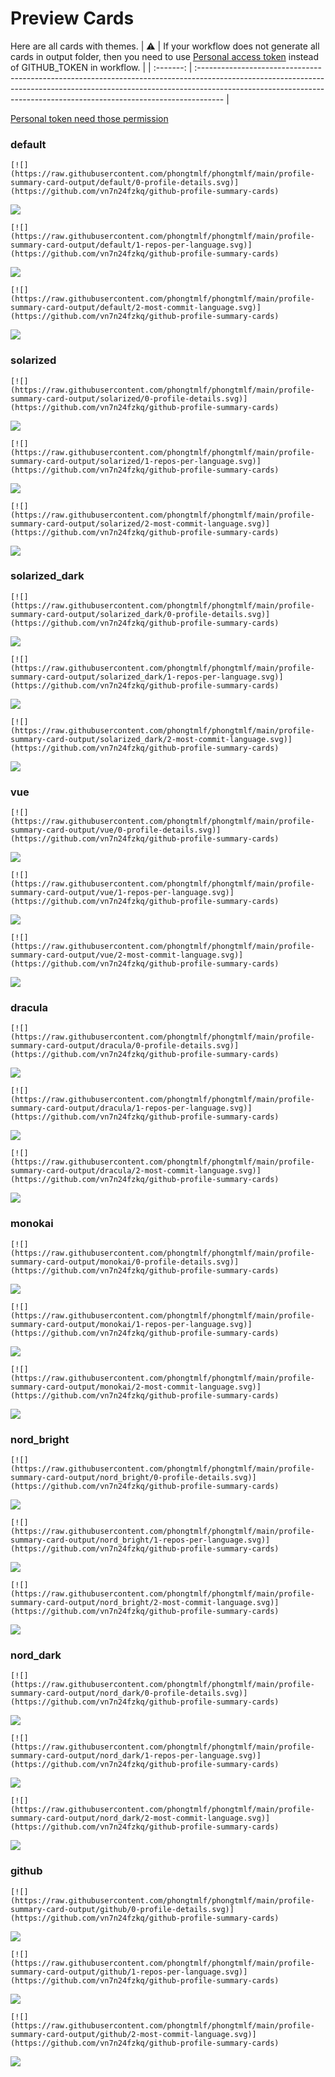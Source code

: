 
# Preview Cards

Here are all cards with themes.
| :warning: | If your workflow does not generate all cards in output folder, then you need to use [Personal access token](https://docs.github.com/en/actions/configuring-and-managing-workflows/creating-and-storing-encrypted-secrets) instead of GITHUB_TOKEN in workflow. |
| :-------: | :------------------------------------------------------------------------------------------------------------------------------------------------------------------------------------------------------------------------------------------------ |

[Personal token need those permission](https://github.com/vn7n24fzkq/github-profile-summary-cards/wiki/Personal-access-token-permissions)


### default


```
[![](https://raw.githubusercontent.com/phongtmlf/phongtmlf/main/profile-summary-card-output/default/0-profile-details.svg)](https://github.com/vn7n24fzkq/github-profile-summary-cards)
```
![](https://raw.githubusercontent.com/phongtmlf/phongtmlf/main/profile-summary-card-output/default/0-profile-details.svg)


```
[![](https://raw.githubusercontent.com/phongtmlf/phongtmlf/main/profile-summary-card-output/default/1-repos-per-language.svg)](https://github.com/vn7n24fzkq/github-profile-summary-cards)
```
![](https://raw.githubusercontent.com/phongtmlf/phongtmlf/main/profile-summary-card-output/default/1-repos-per-language.svg)


```
[![](https://raw.githubusercontent.com/phongtmlf/phongtmlf/main/profile-summary-card-output/default/2-most-commit-language.svg)](https://github.com/vn7n24fzkq/github-profile-summary-cards)
```
![](https://raw.githubusercontent.com/phongtmlf/phongtmlf/main/profile-summary-card-output/default/2-most-commit-language.svg)


### solarized


```
[![](https://raw.githubusercontent.com/phongtmlf/phongtmlf/main/profile-summary-card-output/solarized/0-profile-details.svg)](https://github.com/vn7n24fzkq/github-profile-summary-cards)
```
![](https://raw.githubusercontent.com/phongtmlf/phongtmlf/main/profile-summary-card-output/solarized/0-profile-details.svg)


```
[![](https://raw.githubusercontent.com/phongtmlf/phongtmlf/main/profile-summary-card-output/solarized/1-repos-per-language.svg)](https://github.com/vn7n24fzkq/github-profile-summary-cards)
```
![](https://raw.githubusercontent.com/phongtmlf/phongtmlf/main/profile-summary-card-output/solarized/1-repos-per-language.svg)


```
[![](https://raw.githubusercontent.com/phongtmlf/phongtmlf/main/profile-summary-card-output/solarized/2-most-commit-language.svg)](https://github.com/vn7n24fzkq/github-profile-summary-cards)
```
![](https://raw.githubusercontent.com/phongtmlf/phongtmlf/main/profile-summary-card-output/solarized/2-most-commit-language.svg)


### solarized_dark


```
[![](https://raw.githubusercontent.com/phongtmlf/phongtmlf/main/profile-summary-card-output/solarized_dark/0-profile-details.svg)](https://github.com/vn7n24fzkq/github-profile-summary-cards)
```
![](https://raw.githubusercontent.com/phongtmlf/phongtmlf/main/profile-summary-card-output/solarized_dark/0-profile-details.svg)


```
[![](https://raw.githubusercontent.com/phongtmlf/phongtmlf/main/profile-summary-card-output/solarized_dark/1-repos-per-language.svg)](https://github.com/vn7n24fzkq/github-profile-summary-cards)
```
![](https://raw.githubusercontent.com/phongtmlf/phongtmlf/main/profile-summary-card-output/solarized_dark/1-repos-per-language.svg)


```
[![](https://raw.githubusercontent.com/phongtmlf/phongtmlf/main/profile-summary-card-output/solarized_dark/2-most-commit-language.svg)](https://github.com/vn7n24fzkq/github-profile-summary-cards)
```
![](https://raw.githubusercontent.com/phongtmlf/phongtmlf/main/profile-summary-card-output/solarized_dark/2-most-commit-language.svg)


### vue


```
[![](https://raw.githubusercontent.com/phongtmlf/phongtmlf/main/profile-summary-card-output/vue/0-profile-details.svg)](https://github.com/vn7n24fzkq/github-profile-summary-cards)
```
![](https://raw.githubusercontent.com/phongtmlf/phongtmlf/main/profile-summary-card-output/vue/0-profile-details.svg)


```
[![](https://raw.githubusercontent.com/phongtmlf/phongtmlf/main/profile-summary-card-output/vue/1-repos-per-language.svg)](https://github.com/vn7n24fzkq/github-profile-summary-cards)
```
![](https://raw.githubusercontent.com/phongtmlf/phongtmlf/main/profile-summary-card-output/vue/1-repos-per-language.svg)


```
[![](https://raw.githubusercontent.com/phongtmlf/phongtmlf/main/profile-summary-card-output/vue/2-most-commit-language.svg)](https://github.com/vn7n24fzkq/github-profile-summary-cards)
```
![](https://raw.githubusercontent.com/phongtmlf/phongtmlf/main/profile-summary-card-output/vue/2-most-commit-language.svg)


### dracula


```
[![](https://raw.githubusercontent.com/phongtmlf/phongtmlf/main/profile-summary-card-output/dracula/0-profile-details.svg)](https://github.com/vn7n24fzkq/github-profile-summary-cards)
```
![](https://raw.githubusercontent.com/phongtmlf/phongtmlf/main/profile-summary-card-output/dracula/0-profile-details.svg)


```
[![](https://raw.githubusercontent.com/phongtmlf/phongtmlf/main/profile-summary-card-output/dracula/1-repos-per-language.svg)](https://github.com/vn7n24fzkq/github-profile-summary-cards)
```
![](https://raw.githubusercontent.com/phongtmlf/phongtmlf/main/profile-summary-card-output/dracula/1-repos-per-language.svg)


```
[![](https://raw.githubusercontent.com/phongtmlf/phongtmlf/main/profile-summary-card-output/dracula/2-most-commit-language.svg)](https://github.com/vn7n24fzkq/github-profile-summary-cards)
```
![](https://raw.githubusercontent.com/phongtmlf/phongtmlf/main/profile-summary-card-output/dracula/2-most-commit-language.svg)


### monokai


```
[![](https://raw.githubusercontent.com/phongtmlf/phongtmlf/main/profile-summary-card-output/monokai/0-profile-details.svg)](https://github.com/vn7n24fzkq/github-profile-summary-cards)
```
![](https://raw.githubusercontent.com/phongtmlf/phongtmlf/main/profile-summary-card-output/monokai/0-profile-details.svg)


```
[![](https://raw.githubusercontent.com/phongtmlf/phongtmlf/main/profile-summary-card-output/monokai/1-repos-per-language.svg)](https://github.com/vn7n24fzkq/github-profile-summary-cards)
```
![](https://raw.githubusercontent.com/phongtmlf/phongtmlf/main/profile-summary-card-output/monokai/1-repos-per-language.svg)


```
[![](https://raw.githubusercontent.com/phongtmlf/phongtmlf/main/profile-summary-card-output/monokai/2-most-commit-language.svg)](https://github.com/vn7n24fzkq/github-profile-summary-cards)
```
![](https://raw.githubusercontent.com/phongtmlf/phongtmlf/main/profile-summary-card-output/monokai/2-most-commit-language.svg)


### nord_bright


```
[![](https://raw.githubusercontent.com/phongtmlf/phongtmlf/main/profile-summary-card-output/nord_bright/0-profile-details.svg)](https://github.com/vn7n24fzkq/github-profile-summary-cards)
```
![](https://raw.githubusercontent.com/phongtmlf/phongtmlf/main/profile-summary-card-output/nord_bright/0-profile-details.svg)


```
[![](https://raw.githubusercontent.com/phongtmlf/phongtmlf/main/profile-summary-card-output/nord_bright/1-repos-per-language.svg)](https://github.com/vn7n24fzkq/github-profile-summary-cards)
```
![](https://raw.githubusercontent.com/phongtmlf/phongtmlf/main/profile-summary-card-output/nord_bright/1-repos-per-language.svg)


```
[![](https://raw.githubusercontent.com/phongtmlf/phongtmlf/main/profile-summary-card-output/nord_bright/2-most-commit-language.svg)](https://github.com/vn7n24fzkq/github-profile-summary-cards)
```
![](https://raw.githubusercontent.com/phongtmlf/phongtmlf/main/profile-summary-card-output/nord_bright/2-most-commit-language.svg)


### nord_dark


```
[![](https://raw.githubusercontent.com/phongtmlf/phongtmlf/main/profile-summary-card-output/nord_dark/0-profile-details.svg)](https://github.com/vn7n24fzkq/github-profile-summary-cards)
```
![](https://raw.githubusercontent.com/phongtmlf/phongtmlf/main/profile-summary-card-output/nord_dark/0-profile-details.svg)


```
[![](https://raw.githubusercontent.com/phongtmlf/phongtmlf/main/profile-summary-card-output/nord_dark/1-repos-per-language.svg)](https://github.com/vn7n24fzkq/github-profile-summary-cards)
```
![](https://raw.githubusercontent.com/phongtmlf/phongtmlf/main/profile-summary-card-output/nord_dark/1-repos-per-language.svg)


```
[![](https://raw.githubusercontent.com/phongtmlf/phongtmlf/main/profile-summary-card-output/nord_dark/2-most-commit-language.svg)](https://github.com/vn7n24fzkq/github-profile-summary-cards)
```
![](https://raw.githubusercontent.com/phongtmlf/phongtmlf/main/profile-summary-card-output/nord_dark/2-most-commit-language.svg)


### github


```
[![](https://raw.githubusercontent.com/phongtmlf/phongtmlf/main/profile-summary-card-output/github/0-profile-details.svg)](https://github.com/vn7n24fzkq/github-profile-summary-cards)
```
![](https://raw.githubusercontent.com/phongtmlf/phongtmlf/main/profile-summary-card-output/github/0-profile-details.svg)


```
[![](https://raw.githubusercontent.com/phongtmlf/phongtmlf/main/profile-summary-card-output/github/1-repos-per-language.svg)](https://github.com/vn7n24fzkq/github-profile-summary-cards)
```
![](https://raw.githubusercontent.com/phongtmlf/phongtmlf/main/profile-summary-card-output/github/1-repos-per-language.svg)


```
[![](https://raw.githubusercontent.com/phongtmlf/phongtmlf/main/profile-summary-card-output/github/2-most-commit-language.svg)](https://github.com/vn7n24fzkq/github-profile-summary-cards)
```
![](https://raw.githubusercontent.com/phongtmlf/phongtmlf/main/profile-summary-card-output/github/2-most-commit-language.svg)

